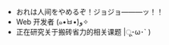- おれは人间をやめるぞ！ジョジョ―――ッ！！
- Web 开发者 (๑•̀ㅂ•́)و✧
- 正在研究关于搬砖省力的相关课题 |ू･ω･` )

<!---
hhui64/hhui64 is a ✨ special ✨ repository because its `README.md` (this file) appears on your GitHub profile.
You can click the Preview link to take a look at your changes.
--->

